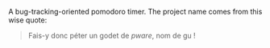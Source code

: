 A bug-tracking-oriented pomodoro timer. The project name comes from this wise quote:

> Fais-y donc péter un godet de *pware*, nom de gu !

